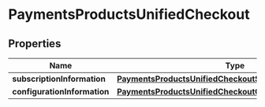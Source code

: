 
# PaymentsProductsUnifiedCheckout

## Properties
Name | Type | Description | Notes
------------ | ------------- | ------------- | -------------
**subscriptionInformation** | [**PaymentsProductsUnifiedCheckoutSubscriptionInformation**](PaymentsProductsUnifiedCheckoutSubscriptionInformation.md) |  |  [optional]
**configurationInformation** | [**PaymentsProductsUnifiedCheckoutConfigurationInformation**](PaymentsProductsUnifiedCheckoutConfigurationInformation.md) |  |  [optional]




